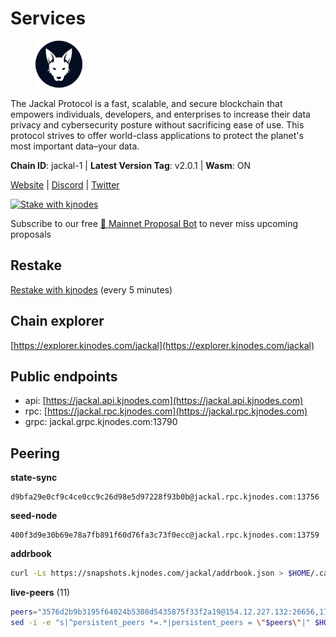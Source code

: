 # Services

<figure><img src="https://raw.githubusercontent.com/kj89/cosmos-images/main/logos/jackal.png" alt=""><figcaption></figcaption></figure>

The Jackal Protocol is a fast, scalable, and secure blockchain that empowers  individuals, developers, and enterprises to increase their data privacy and  cybersecurity posture without sacrificing ease of use. This protocol strives  to offer world-class applications to protect the planet's most important data–your data.

**Chain ID**: jackal-1 | **Latest Version Tag**: v2.0.1 | **Wasm**: ON

[Website](https://jackalprotocol.com) | [Discord](https://discord.com/invite/5GKym3p6rj) | [Twitter](https://twitter.com/Jackal_Protocol)

[![Stake with kjnodes](https://i.ibb.co/cr44Q8j/button-stake-with-kjnodes.png)](https://restake.app/jackal/jklvaloper1tr3wm3mdkz0tda6t7vavqnn7fe2g4un0f67xmt)

Subscribe to our free [🤖 Mainnet Proposal Bot](https://t.me/kjnodes_proposal_bot) to never miss upcoming proposals

## Restake

[Restake with kjnodes](https://restake.app/jackal/jklvaloper1tr3wm3mdkz0tda6t7vavqnn7fe2g4un0f67xmt) (every 5 minutes)
## Chain explorer
[https://explorer.kjnodes.com/jackal](https://explorer.kjnodes.com/jackal)

## Public endpoints

* api: [https://jackal.api.kjnodes.com](https://jackal.api.kjnodes.com)
* rpc: [https://jackal.rpc.kjnodes.com](https://jackal.rpc.kjnodes.com)
* grpc: jackal.grpc.kjnodes.com:13790

## Peering

**state-sync**

```text
d9bfa29e0cf9c4ce0cc9c26d98e5d97228f93b0b@jackal.rpc.kjnodes.com:13756
```

**seed-node**

```text
400f3d9e30b69e78a7fb891f60d76fa3c73f0ecc@jackal.rpc.kjnodes.com:13759
```

**addrbook**
```bash
curl -Ls https://snapshots.kjnodes.com/jackal/addrbook.json > $HOME/.canine/config/addrbook.json
```

**live-peers** (11)
```bash
peers="3576d2b9b3195f64024b5308d5435875f33f2a19@154.12.227.132:26656,173c43436e2287f3660c344a5fd2386da4a61968@65.109.92.241:11126,f1681ab9094360846295782ed9bf7524eed74a66@149.202.72.186:26638,11aeebfb549832b53d58c01a5b15e72746f2b4ce@15.235.87.236:26656,d9bfa29e0cf9c4ce0cc9c26d98e5d97228f93b0b@65.109.88.38:13756,a203ec5541b46dfe6a6fec64c78565feb889586c@162.247.131.19:26656,57d82676ab660e8e4471664d7fee18e3e2e3dd19@89.58.38.59:26656,6ea2783ba59a3e54ec963fac41709ddd76218650@192.99.4.20:29656,809fe13dac5a0ea80d710437c924b3c99f6fd295@65.109.29.150:13756,316864671ec9566a3d07b64040c45e3fc75ccf36@65.108.201.154:5020,8be44995ab4eeafcde6e0a9e196c40d483ef6d2a@51.81.155.97:10556"
sed -i -e "s|^persistent_peers *=.*|persistent_peers = \"$peers\"|" $HOME/.canine/config/config.toml
```
